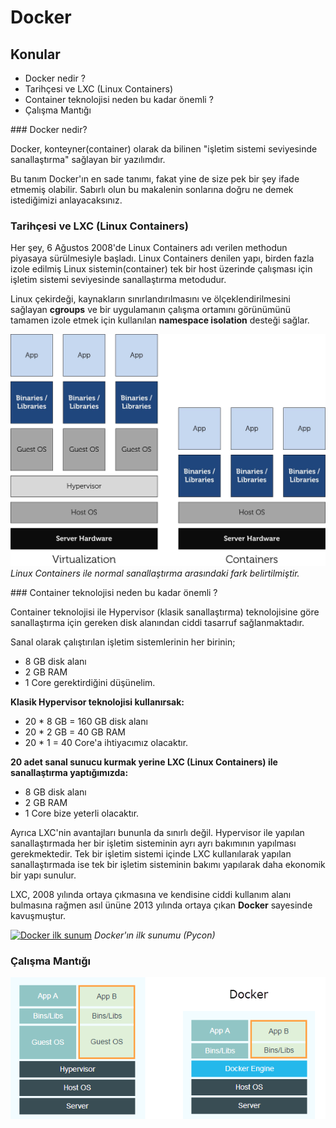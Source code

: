 # Docker

## Konular
  * Docker nedir ?
  * Tarihçesi ve LXC (Linux Containers)
  * Container teknolojisi neden bu kadar önemli ?
  * Çalışma Mantığı


### Docker nedir?

Docker, konteyner(container) olarak da bilinen "işletim sistemi seviyesinde sanallaştırma" sağlayan bir yazılımdır.

Bu tanım Docker'ın en sade tanımı, fakat yine de size pek bir şey ifade etmemiş olabilir. Sabırlı olun bu makalenin sonlarına doğru ne demek istediğimizi anlayacaksınız.

### Tarihçesi ve LXC (Linux Containers)
Her şey, 6 Ağustos 2008'de Linux Containers adı verilen methodun piyasaya sürülmesiyle başladı. Linux Containers denilen yapı, birden fazla izole edilmiş Linux sistemin(container) tek bir host üzerinde çalışması için işletim sistemi seviyesinde sanallaştırma metodudur.

Linux çekirdeği, kaynakların sınırlandırılmasını ve ölçeklendirilmesini sağlayan **cgroups** ve bir uygulamanın çalışma ortamını görünümünü tamamen izole etmek için kullanılan **namespace isolation** desteği sağlar.

![lxc ve vm](images/lxc-vm.jpg "Linux Containers ve Normal Sanallaştırma Farkı")
*Linux Containers ile normal sanallaştırma arasındaki fark belirtilmiştir.*

### Container teknolojisi neden bu kadar önemli ?

Container teknolojisi ile Hypervisor (klasik sanallaştırma) teknolojisine göre sanallaştırma için gereken disk alanından ciddi tasarruf sağlanmaktadır.

Sanal olarak çalıştırılan işletim sistemlerinin her birinin;
* 8 GB disk alanı
* 2 GB RAM
* 1 Core gerektirdiğini düşünelim.

**Klasik Hypervisor teknolojisi kullanırsak:**
* 20 * 8 GB = 160 GB disk alanı
* 20 * 2 GB = 40 GB RAM
* 20 * 1 = 40 Core'a ihtiyacımız olacaktır.

**20 adet sanal sunucu kurmak yerine LXC (Linux Containers) ile sanallaştırma yaptığımızda:**
* 8 GB disk alanı
* 2 GB RAM
* 1 Core bize yeterli olacaktır.

Ayrıca LXC'nin avantajları bununla da sınırlı değil. Hypervisor ile yapılan sanallaştırmada her bir işletim sisteminin ayrı ayrı bakımının yapılması gerekmektedir. Tek bir işletim sistemi içinde LXC kullanılarak yapılan sanallaştırmada ise tek bir işletim sisteminin bakımı yapılarak daha ekonomik bir yapı sunulur.

LXC, 2008 yılında ortaya çıkmasına ve kendisine ciddi kullanım alanı bulmasına rağmen asıl ününe 2013 yılında ortaya çıkan **Docker** sayesinde kavuşmuştur.

[![Docker ilk sunum](http://img.youtube.com/vi/wW9CAH9nSLs/0.jpg)](http://www.youtube.com/watch?v=wW9CAH9nSLs)
*Docker'ın ilk sunumu (Pycon)*

### Çalışma Mantığı

![docker ve vm](images/vm-docker.png)
